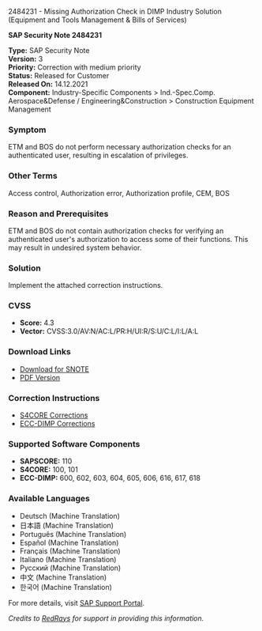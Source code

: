 2484231 - Missing Authorization Check in DIMP Industry Solution (Equipment and Tools Management & Bills of Services)

**SAP Security Note 2484231**

**Type:** SAP Security Note  
**Version:** 3  
**Priority:** Correction with medium priority  
**Status:** Released for Customer  
**Released On:** 14.12.2021  
**Component:** Industry-Specific Components > Ind.-Spec.Comp. Aerospace&Defense / Engineering&Construction > Construction Equipment Management

### Symptom

ETM and BOS do not perform necessary authorization checks for an authenticated user, resulting in escalation of privileges.

### Other Terms

Access control, Authorization error, Authorization profile, CEM, BOS

### Reason and Prerequisites

ETM and BOS do not contain authorization checks for verifying an authenticated user's authorization to access some of their functions. This may result in undesired system behavior.

### Solution

Implement the attached correction instructions.

### CVSS

- **Score:** 4.3  
- **Vector:** CVSS:3.0/AV:N/AC:L/PR:H/UI:R/S:U/C:L/I:L/A:L

### Download Links

- [Download for SNOTE](https://notesdownloads.sap.com/note/0040000001790092021)
- [PDF Version](https://userapps.support.sap.com/sap/support/sfm/notes/print/0002484231?language=en-US&token=B8DE1CCC235AE0B68F08F295082DD54F)

### Correction Instructions

- [S4CORE Corrections](https://me.sap.com/corrins/0002484231/19773)
- [ECC-DIMP Corrections](https://me.sap.com/corrins/0002484231/591)

### Supported Software Components

- **SAPSCORE:** 110
- **S4CORE:** 100, 101
- **ECC-DIMP:** 600, 602, 603, 604, 605, 606, 616, 617, 618

### Available Languages

- Deutsch (Machine Translation)  
- 日本語 (Machine Translation)  
- Português (Machine Translation)  
- Español (Machine Translation)  
- Français (Machine Translation)  
- Italiano (Machine Translation)  
- Русский (Machine Translation)  
- 中文 (Machine Translation)  
- 한국어 (Machine Translation)

For more details, visit [SAP Support Portal](https://me.sap.com/servicessupport/knowledge).

*Credits to [RedRays](https://redrays.io) for support in providing this information.*